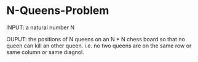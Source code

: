 # N-Queens-Problem

INPUT:  a natural number N

OUPUT:  the positions of N queens on an N * N chess board so that no queen can kill an other queen. i.e. 
	no two queens are on the same row or same column or same diagnol. 
